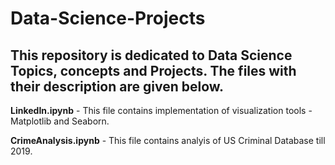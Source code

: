 # Data-Science-Projects
## This repository is dedicated to Data Science Topics, concepts and Projects. The files with their description are given below. 

**LinkedIn.ipynb** - This file contains implementation of visualization tools - Matplotlib and Seaborn.

**CrimeAnalysis.ipynb** - This file contains analyis of US Criminal Database till 2019. 
